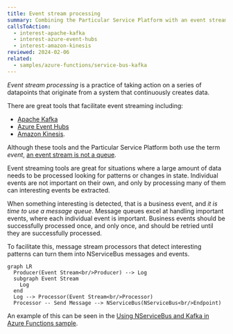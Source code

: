 ```yaml
---
title: Event stream processing
summary: Combining the Particular Service Platform with an event stream processor (Apache Kafka, Azure Event Hubs, or Amazon Kinesis)
callsToAction:
  - interest-apache-kafka
  - interest-azure-event-hubs
  - interest-amazon-kinesis
reviewed: 2024-02-06
related:
  - samples/azure-functions/service-bus-kafka
---
```


_Event stream processing_ is a practice of taking action on a series of datapoints that originate from a system that continuously creates data.

There are great tools that facilitate event streaming including:

- [Apache Kafka](https://kafka.apache.org/)
- [Azure Event Hubs](https://azure.microsoft.com/en-us/services/event-hubs/)
- [Amazon Kinesis](https://aws.amazon.com/kinesis/).

Although these tools and the Particular Service Platform both use the term _event_, [an event stream is not a queue](https://particular.net/blog/lets-talk-about-kafka).

Event streaming tools are great for situations where a large amount of data needs to be processed looking for patterns or changes in state. Individual events are not important on their own, and only by processing many of them can interesting events be extracted.

When something interesting is detected, that is a business event, and _it is time to use a message queue_. Message queues excel at handling important events, where each individual event is important. Business events should be successfully processed once, and only once, and should be retried until they are successfully processed.

To facilitate this, message stream processors that detect interesting patterns can turn them into NServiceBus messages and events.

```mermaid
graph LR
  Producer(Event Stream<br/>Producer) --> Log
  subgraph Event Stream
    Log
  end
  Log --> Processor(Event Stream<br/>Processor)
  Processor -- Send Message --> NServiceBus(NServiceBus<br/>Endpoint)
```

An example of this can be seen in the [Using NServiceBus and Kafka in Azure Functions sample](/samples/azure-functions/service-bus-kafka/).
